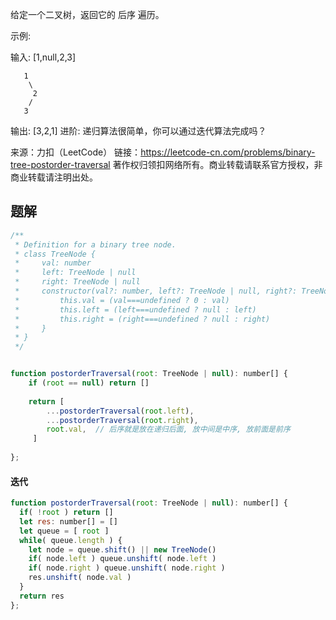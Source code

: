 给定一个二叉树，返回它的 后序 遍历。

示例:

输入: [1,null,2,3]  
```
   1
    \
     2
    /
   3 
```

输出: [3,2,1]
进阶: 递归算法很简单，你可以通过迭代算法完成吗？



来源：力扣（LeetCode）
链接：https://leetcode-cn.com/problems/binary-tree-postorder-traversal
著作权归领扣网络所有。商业转载请联系官方授权，非商业转载请注明出处。

## 题解
```js
/**
 * Definition for a binary tree node.
 * class TreeNode {
 *     val: number
 *     left: TreeNode | null
 *     right: TreeNode | null
 *     constructor(val?: number, left?: TreeNode | null, right?: TreeNode | null) {
 *         this.val = (val===undefined ? 0 : val)
 *         this.left = (left===undefined ? null : left)
 *         this.right = (right===undefined ? null : right)
 *     }
 * }
 */


function postorderTraversal(root: TreeNode | null): number[] {
    if (root == null) return []
    
    return [
        ...postorderTraversal(root.left),
        ...postorderTraversal(root.right),
        root.val,  // 后序就是放在递归后面, 放中间是中序, 放前面是前序
     ]
    
};
```

#### 迭代

```js
function postorderTraversal(root: TreeNode | null): number[] {
  if( !root ) return []
  let res: number[] = []
  let queue = [ root ]
  while( queue.length ) {
    let node = queue.shift() || new TreeNode()
    if( node.left ) queue.unshift( node.left )
    if( node.right ) queue.unshift( node.right )
    res.unshift( node.val )
  }
  return res
};
```